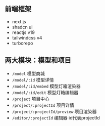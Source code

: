 ## 前端框架
- next.js
- shadcn ui
- reactjs v19
- tailwindcss v4
- turborepo

## 两大模块：模型和项目
- `/model` 模型商城
- `/model/:id` 模型详情
- `/model/:id/embed` 模型灯箱渲染器
- `/model/:id/edit` 模型灯箱编辑器
- `/project` 项目中心
- `/project/:projectId` 项目详情
- `/project/:projectId/preview` 项目渲染器
- `/editor/:projectId` 编辑器 id代表projectId